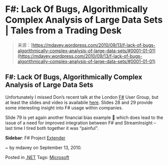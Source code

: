 <!--yml
category: 未分类
date: 2024-05-18 06:14:34
-->

# F#: Lack Of Bugs, Algorithmically Complex Analysis of Large Data Sets | Tales from a Trading Desk

> 来源：[https://mdavey.wordpress.com/2010/09/13/f-lack-of-bugs-algorithmically-complex-analysis-of-large-data-sets/#0001-01-01](https://mdavey.wordpress.com/2010/09/13/f-lack-of-bugs-algorithmically-complex-analysis-of-large-data-sets/#0001-01-01)

## F#: Lack Of Bugs, Algorithmically Complex Analysis of Large Data Sets

Unfortunately I missed Don’s recent talk at the London [F#](http://visualstudiogallery.msdn.microsoft.com/ru-ru/bec977b8-c9d9-4926-999e-e50c4498df8a) User Group, but at least the slides and video is availabile [here](http://skillsmatter.com/podcast/open-source-dot-net/don-syme-on-f). Slides 28 and 29 provide some interesting insight into F# usage within companies.

Slide 79 is yet again another financial bias example 🙂 which does lead to the issue of a need for improved integration between F# and StreamInsight – last time I tired both together it was “painful”.

**Sidebar**: F# Project [Extender](http://fsprojectextender.codeplex.com/)

~ by mdavey on September 13, 2010.

Posted in [.NET](https://mdavey.wordpress.com/category/languages/net/)
Tags: [Microsoft](https://mdavey.wordpress.com/tag/microsoft/)